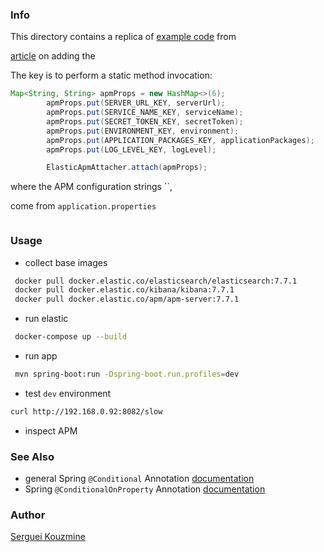 ###  Info
This directory contains a replica of [example code](https://github.com/sayadi/elastic-apm-spring-boot-integration) 
from

[article](https://levelup.gitconnected.com/how-to-integrate-elastic-apm-java-agent-with-spring-boot-7ce8388a206e) on adding the

The key is to perform a static method invocation:
```java
Map<String, String> apmProps = new HashMap<>(6);
        apmProps.put(SERVER_URL_KEY, serverUrl);
        apmProps.put(SERVICE_NAME_KEY, serviceName);
        apmProps.put(SECRET_TOKEN_KEY, secretToken);
        apmProps.put(ENVIRONMENT_KEY, environment);
        apmProps.put(APPLICATION_PACKAGES_KEY, applicationPackages);
        apmProps.put(LOG_LEVEL_KEY, logLevel);

        ElasticApmAttacher.attach(apmProps);
```

where the APM configuration strings 
``,

come from `application.properties`
```java
```
### Usage

* collect base images
```sh
 docker pull docker.elastic.co/elasticsearch/elasticsearch:7.7.1
 docker pull docker.elastic.co/kibana/kibana:7.7.1
 docker pull docker.elastic.co/apm/apm-server:7.7.1
```
* run elastic
```sh
 docker-compose up --build
```
* run app
```sh
 mvn spring-boot:run -Dspring-boot.run.profiles=dev
```
* test `dev` environment

```sh
curl http://192.168.0.92:8082/slow
```
* inspect APM

### See Also


   * general Spring `@Conditional` Annotation [documentation](https://www.baeldung.com/spring-conditionalonproperty)
   * Spring `@ConditionalOnProperty` Annotation [documentation](https://www.baeldung.com/spring-conditional-annotations)




  



### Author
[Serguei Kouzmine](kouzmine_serguei@yahoo.com)
